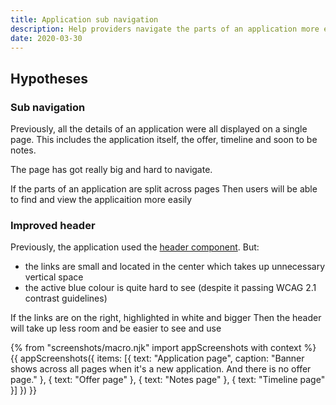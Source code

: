 ```yaml
---
title: Application sub navigation
description: Help providers navigate the parts of an application more easily with sub navigation
date: 2020-03-30
---
```


## Hypotheses

### Sub navigation

Previously, all the details of an application were all displayed on a single page. This includes the application itself, the offer, timeline and soon to be notes.

The page has got really big and hard to navigate.

If the parts of an application are split across pages
Then users will be able to find and view the applicaition more easily

### Improved header

Previously, the application used the [header component](https://design-system.service.gov.uk/components/header/). But:

* the links are small and located in the center which takes up unnecessary vertical space
* the active blue colour is quite hard to see (despite it passing WCAG 2.1 contrast guidelines)

If the links are on the right, highlighted in white and bigger
Then the header will take up less room and be easier to see and use

{% from "screenshots/macro.njk" import appScreenshots with context %}
{{ appScreenshots({
  items: [{
    text: "Application page",
    caption: "Banner shows across all pages when it's a new application. And there is no offer page."
  }, {
    text: "Offer page"
  }, {
    text: "Notes page"
  }, {
    text: "Timeline page"
  }]
}) }}

